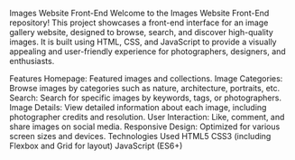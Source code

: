 Images Website Front-End
Welcome to the Images Website Front-End repository! This project showcases a front-end interface for an image gallery website, designed to browse, search, and discover high-quality images. It is built using HTML, CSS, and JavaScript to provide a visually appealing and user-friendly experience for photographers, designers, and enthusiasts.

Features
Homepage: Featured images and collections.
Image Categories: Browse images by categories such as nature, architecture, portraits, etc.
Search: Search for specific images by keywords, tags, or photographers.
Image Details: View detailed information about each image, including photographer credits and resolution.
User Interaction: Like, comment, and share images on social media.
Responsive Design: Optimized for various screen sizes and devices.
Technologies Used
HTML5
CSS3 (including Flexbox and Grid for layout)
JavaScript (ES6+)
